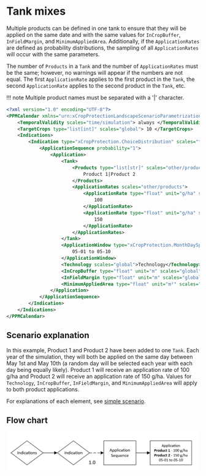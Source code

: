 # Tank mixes

Multiple products can be defined in one tank to ensure that they will be applied on the same date and with the same values for `InCropBuffer`, `InFieldMargin`, and `MinimumAppliedArea`. Additionally, if the `ApplicationRates` are defined as probability distributions, the sampling of all `ApplicationRates` will occur with the same parameters.

The number of `Products` in a `Tank` and the number of `ApplicationRates` must be the same; however, no warnings will appear if the numbers are not equal. The first `ApplicationRate` applies to the first product in the `Tank`, the second `ApplicationRate` applies to the second product in the `Tank`, etc.

!!! note
    Multiple product names must be separated with a '|' character.


``` xml
<?xml version="1.0" encoding="UTF-8"?>
<PPMCalendar xmlns="urn:xCropProtectionLandscapeScenarioParametrization">
    <TemporalValidity scales="time/simulation"> always </TemporalValidity>
    <TargetCrops type="list[int]" scales="global"> 10 </TargetCrops>
    <Indications>
        <Indication type="xCropProtection.ChoiceDistribution" scales="time/year, space/base_geometry">
            <ApplicationSequence probability="1">
                <Application>
                    <Tank>
                        <Products type="list[str]" scales="other/products">
                            Product 1|Product 2
                        </Products>
                        <ApplicationRates scales="other/products">
                            <ApplicationRate type="float" unit="g/ha" scales="global">
                                100
                            </ApplicationRate>
                            <ApplicationRate type="float" unit="g/ha" scales="global">
                                150
                            </ApplicationRate>
                        </ApplicationRates>
                    </Tank>
                    <ApplicationWindow type="xCropProtection.MonthDaySpan" scales="global">
                        05-01 to 05-10
                    </ApplicationWindow>
                    <Technology scales="global">Technology</Technology>
                    <InCropBuffer type="float" unit="m" scales="global">0</InCropBuffer>
                    <InFieldMargin type="float" unit="m" scales="global">0</InFieldMargin>
                    <MinimumAppliedArea type="float" unit="m²" scales="global">0</MinimumAppliedArea>
                </Application>
            </ApplicationSequence>
        </Indication>
    </Indications>
</PPMCalendar>
```

## Scenario explanation

In this example, Product 1 and Product 2 have been added to one `Tank`. Each year of the simulation, they will both be applied on the same day between May 1st and May 10th (a random day will be selected each year with each day being equally likely). Product 1 will receive an application rate of 100 g/ha and Product 2 will receive an application rate of 150 g/ha. Values for `Technology`, `InCropBuffer`, `InFieldMargin`, and `MinimumAppliedArea` will apply to both product applications.

For explanations of each element, see [simple scenario](simple-scenario.md).

## Flow chart

![flow chart](../img/tank-mixes.PNG)